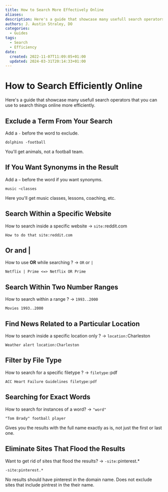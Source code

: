 ```yaml
---
title: How to Search More Effectively Online
aliases: 
description: Here's a guide that showcase many usefull search operators that you can use to search things online more efficiently.
authors: J. Austin Straley, DO
categories:
  - Guides
tags:
  - Search
  - Efficiency
date:
  created: 2022-11-07T11:09:05+01:00
  updated: 2024-03-31T20:14:33+01:00
---
```


# How to Search Efficiently Online

Here's a guide that showcase many usefull search operators that you can use to search things online more efficiently.

## Exclude a Term From Your Search

Add a `-` before the word to exclude.

```
dolphins -football
```

You'll get animals, not a football team.

## If You Want Synonyms in the Result

Add a `~` before the word if you want synonyms.

```
music ~classes
```

Here you'll get music classes, lessons, coaching, etc.

## Search Within a Specific Website

How to search inside a specific website → `site:`reddit.com

```
How to do that site:reddit.com
```

## Or and |

How to use **OR** while searching ? → `OR` or `|`

```
Netflix | Prime <=> Netflix OR Prime
```

## Search Within Two Number Ranges

How to search within a range ? → `1993..2000`

```
Movies 1993..2000
```

## Find News Related to a Particular Location

How to search inside a specific location only ? → `location:`Charleston

```
Weather alert location:Charleston
```

## Filter by File Type

How to search for a specific filetype ? → `filetype:`pdf

```
ACC Heart Failure Guidelines filetype:pdf
```

## Searching for Exact Words

How to search for instances of a word? → `"word"`

```
"Tom Brady" football player
```

Gives you the results with the full name exactly as is, not just the first or last one.

## Eliminate Sites That Flood the Results

Want to get rid of sites that flood the results? → `-site:`pinterest.*

```
-site:pinterest.*
```

No results should have pinterest in the domain name. Does not exclude sites that include pintrest in the their name.